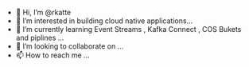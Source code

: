 - 👋 Hi, I’m @rkatte
- 👀 I’m interested in  building cloud native applications...
- 🌱 I’m currently learning Event Streams , Kafka Connect , COS Bukets and piplines ...
- 💞️ I’m looking to collaborate on ...
- 📫 How to reach me ...

<!---
rkatte/rkatte is a ✨ special ✨ repository because its `README.md` (this file) appears on your GitHub profile.
You can click the Preview link to take a look at your changes.
--->
